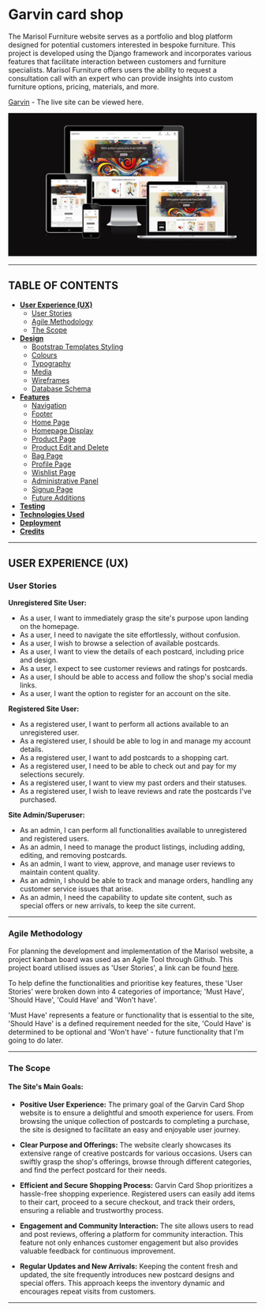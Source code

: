 # **Garvin card shop**

The Marisol Furniture website serves as a portfolio and blog platform designed for potential customers interested in bespoke furniture. This project is developed using the Django framework and incorporates various features that facilitate interaction between customers and furniture specialists. Marisol Furniture offers users the ability to request a consultation call with an expert who can provide insights into custom furniture options, pricing, materials, and more.

[Garvin](https://garvin-df2eed558b96.herokuapp.com/) - The live site can be viewed here.

![Am I Responsive?](/media/responsive.png)

<hr>

## **TABLE OF CONTENTS**

 - [**User Experience (UX)**](#user-experience-ux)
    * [User Stories](#user-stories)
    * [Agile Methodology](#agile-methodology)
    * [The Scope](#the-scope)
 - [**Design**](#design)
    * [Bootstrap Templates Styling](#bootstrap-templates-styling)
    * [Colours](#colours)
    * [Typography](#typography)
    * [Media](#media)
    * [Wireframes](#wireframes)
    * [Database Schema](#database-schema)
 - [**Features**](#features)
   * [Navigation](#navigation)
   * [Footer](#footer)
   * [Home Page](#home-page)
   * [Homepage Display](#homepage-display)
   * [Product Page](#product-page)
   * [Product Edit and Delete](#product-edit-delete)
   * [Bag Page](#bag-page)
   * [Profile Page](#profile-page)
   * [Wishlist Page](#wishlist-page)
   * [Administrative Panel](#administrative-panel)
   * [Signup Page](#signup-page)
   * [Future Additions](#future-additions)
 - [**Testing**](#testing)
 - [**Technologies Used**](#technology-used)
 - [**Deployment**](#deployment)
 - [**Credits**](#credits)

<hr>

## **USER EXPERIENCE (UX)**

### **User Stories**

**Unregistered Site User:**

- As a user, I want to immediately grasp the site's purpose upon landing on the homepage.
- As a user, I need to navigate the site effortlessly, without confusion.
- As a user, I wish to browse a selection of available postcards.
- As a user, I want to view the details of each postcard, including price and design.
- As a user, I expect to see customer reviews and ratings for postcards.
- As a user, I should be able to access and follow the shop's social media links.
- As a user, I want the option to register for an account on the site.

**Registered Site User:**

- As a registered user, I want to perform all actions available to an unregistered user.
- As a registered user, I should be able to log in and manage my account details.
- As a registered user, I want to add postcards to a shopping cart.
- As a registered user, I need to be able to check out and pay for my selections securely.
- As a registered user, I want to view my past orders and their statuses.
- As a registered user, I wish to leave reviews and rate the postcards I've purchased.

**Site Admin/Superuser:**

- As an admin, I can perform all functionalities available to unregistered and registered users.
- As an admin, I need to manage the product listings, including adding, editing, and removing postcards.
- As an admin, I want to view, approve, and manage user reviews to maintain content quality.
- As an admin, I should be able to track and manage orders, handling any customer service issues that arise.
- As an admin, I need the capability to update site content, such as special offers or new arrivals, to keep the site current.

<hr>

### **Agile Methodology**

For planning the development and implementation of the Marisol website, a project kanban board was used as an Agile Tool through Github. This project board utilised issues as 'User Stories', a link can be found [here](https://github.com/users/Julia-cloudname/projects/8).

To help define the functionalities and prioritise key features, these 'User Stories' were broken down into 4 categories of importance; 'Must Have', 'Should Have',  'Could Have' and 'Won't have'.

'Must Have' represents a feature or functionality that is essential to the site, 'Should Have' is a defined requirement needed for the site, 'Could Have' is determined to be optional and 'Won't have' - future functionality that I'm going to do later.

<hr>

### **The Scope**

#### **The Site's Main Goals:**

- **Positive User Experience:** The primary goal of the Garvin Card Shop website is to ensure a delightful and smooth experience for users. From browsing the unique collection of postcards to completing a purchase, the site is designed to facilitate an easy and enjoyable user journey.

- **Clear Purpose and Offerings:** The website clearly showcases its extensive range of creative postcards for various occasions. Users can swiftly grasp the shop's offerings, browse through different categories, and find the perfect postcard for their needs.

- **Efficient and Secure Shopping Process:** Garvin Card Shop prioritizes a hassle-free shopping experience. Registered users can easily add items to their cart, proceed to a secure checkout, and track their orders, ensuring a reliable and trustworthy process.

- **Engagement and Community Interaction:** The site allows users to read and post reviews, offering a platform for community interaction. This feature not only enhances customer engagement but also provides valuable feedback for continuous improvement.

- **Regular Updates and New Arrivals:** Keeping the content fresh and updated, the site frequently introduces new postcard designs and special offers. This approach keeps the inventory dynamic and encourages repeat visits from customers.

<hr>


